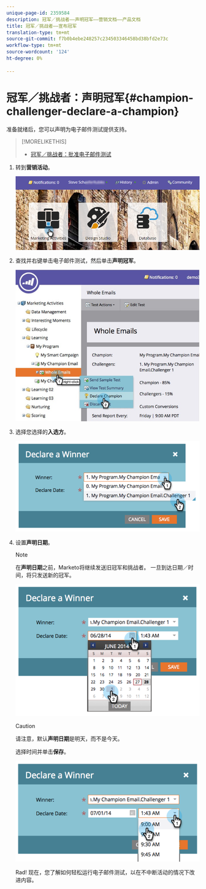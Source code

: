 ```yaml
---
unique-page-id: 2359584
description: 冠军／挑战者——声明冠军——营销文档——产品文档
title: 冠军／挑战者——宣布冠军
translation-type: tm+mt
source-git-commit: f7b0b4ebe248257c234503346458bd38bfd2e73c
workflow-type: tm+mt
source-wordcount: '124'
ht-degree: 0%

---
```



# 冠军／挑战者：声明冠军{#champion-challenger-declare-a-champion}

准备就绪后，您可以声明为电子邮件测试提供支持。

>[!MORELIKETHIS]
>
>* [冠军／挑战者：批准电子邮件测试](champion-challenger-approve-your-email-test.md)


1. 转到&#x200B;**营销活动**。

   ![](assets/login-marketing-activities-2.png)

1. 查找并右键单击电子邮件测试，然后单击&#x200B;**声明冠军**。

   ![](assets/champion4.jpg)

1. 选择您选择的&#x200B;**入选方**。

   ![](assets/image2014-9-15-13-3a33-3a33.png)

1. 设置&#x200B;**声明日期**。

   >[!NOTE]
   >
   >在&#x200B;**声明日期**&#x200B;之前，Marketo将继续发送旧冠军和挑战者。 一旦到达日期／时间，将只发送新的冠军。

   ![](assets/image2014-9-15-13-3a33-3a47.png)

   >[!CAUTION]
   >
   >请注意，默认&#x200B;**声明日期**&#x200B;是明天，而不是今天。

   选择时间并单击&#x200B;**保存**。

   ![](assets/image2014-9-15-13-3a33-3a56.png)

   Rad! 现在，您了解如何轻松运行电子邮件测试，以在不中断活动的情况下改进内容。
